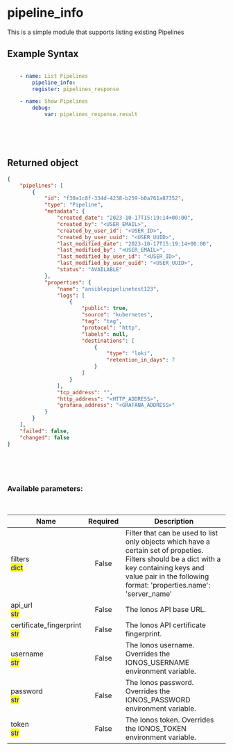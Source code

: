 # pipeline_info

This is a simple module that supports listing existing Pipelines

## Example Syntax


```yaml

    - name: List Pipelines
        pipeline_info:
        register: pipelines_response

    - name: Show Pipelines
        debug:
            var: pipelines_response.result

```

&nbsp;

&nbsp;
## Returned object
```json
{
    "pipelines": [
        {
            "id": "f30a1c8f-334d-4238-b259-b0a761a87352",
            "type": "Pipeline",
            "metadata": {
                "created_date": "2023-10-17T15:19:14+00:00",
                "created_by": "<USER_EMAIL>",
                "created_by_user_id": "<USER_ID>",
                "created_by_user_uuid": "<USER_UUID>",
                "last_modified_date": "2023-10-17T15:19:14+00:00",
                "last_modified_by": "<USER_EMAIL>",
                "last_modified_by_user_id": "<USER_ID>",
                "last_modified_by_user_uuid": "<USER_UUID>",
                "status": "AVAILABLE"
            },
            "properties": {
                "name": "ansiblepipelinetest123",
                "logs": [
                    {
                        "public": true,
                        "source": "kubernetes",
                        "tag": "tag",
                        "protocol": "http",
                        "labels": null,
                        "destinations": [
                            {
                                "type": "loki",
                                "retention_in_days": 7
                            }
                        ]
                    }
                ],
                "tcp_address": "",
                "http_address": "<HTTP_ADDRESS>",
                "grafana_address": "<GRAFANA_ADDRESS>"
            }
        }
    ],
    "failed": false,
    "changed": false
}

```

&nbsp;

&nbsp;
### Available parameters:
&nbsp;

<table data-full-width="true">
  <thead>
    <tr>
      <th width="22.8vw">Name</th>
      <th width="10.8vw" align="center">Required</th>
      <th>Description</th>
    </tr>
  </thead>
  <tbody>
  <tr>
  <td>filters<br/><mark style="color:blue;">dict</mark></td>
  <td align="center">False</td>
  <td>Filter that can be used to list only objects which have a certain set of propeties. Filters should be a dict with a key containing keys and value pair in the following format: 'properties.name': 'server_name'</td>
  </tr>
  <tr>
  <td>api_url<br/><mark style="color:blue;">str</mark></td>
  <td align="center">False</td>
  <td>The Ionos API base URL.</td>
  </tr>
  <tr>
  <td>certificate_fingerprint<br/><mark style="color:blue;">str</mark></td>
  <td align="center">False</td>
  <td>The Ionos API certificate fingerprint.</td>
  </tr>
  <tr>
  <td>username<br/><mark style="color:blue;">str</mark></td>
  <td align="center">False</td>
  <td>The Ionos username. Overrides the IONOS_USERNAME environment variable.</td>
  </tr>
  <tr>
  <td>password<br/><mark style="color:blue;">str</mark></td>
  <td align="center">False</td>
  <td>The Ionos password. Overrides the IONOS_PASSWORD environment variable.</td>
  </tr>
  <tr>
  <td>token<br/><mark style="color:blue;">str</mark></td>
  <td align="center">False</td>
  <td>The Ionos token. Overrides the IONOS_TOKEN environment variable.</td>
  </tr>
  </tbody>
</table>
